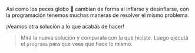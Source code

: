 <gs-attire attire-url="https://raw.githubusercontent.com/MumukiProject/mumuki-guia-gobstones-practica-funciones-kids/master/assets/attires/config_1551985435754.json"></gs-attire>

<gs-toolbox toolbox-url="https://raw.githubusercontent.com/MumukiProject/mumuki-guia-gobstones-practica-funciones-kids/master/assets/toolbox_1551985446801.xml"></gs-toolbox>

Así como los peces globo :blowfish: cambian de forma al inflarse y desinflarse, con la programación tenemos muchas maneras de resolver el mismo problema.

¡Veamos otra solución a lo que acabás de hacer!

> Mirá la nueva solución y comparala con la que hiciste. Luego ejecutá el `programa` para que veas que hace lo mismo. 
